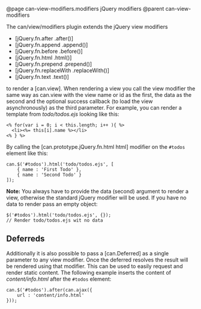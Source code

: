 @page can-view-modifiers.modifiers jQuery modifiers
@parent can-view-modifiers

The can/view/modifiers plugin extends the jQuery view modifiers

* [jQuery.fn.after .after()]
* [jQuery.fn.append .append()]
* [jQuery.fn.before .before()]
* [jQuery.fn.html .html()]
* [jQuery.fn.prepend .prepend()]
* [jQuery.fn.replaceWith .replaceWith()]
* [jQuery.fn.text .text()]

to render a [can.view]. When rendering a view you call the view modifier the same way
as can.view with the view name or id as the first, the data as the second and the optional
success callback (to load the view asynchronously) as the third parameter.
For example, you can render a template from *todo/todos.ejs* looking like this:

	<% for(var i = 0; i < this.length; i++ ){ %>
	  <li><%= this[i].name %></li>
	<% } %>

By calling the [can.prototype.jQuery.fn.html html] modifier on the `#todos` element like this:

    can.$('#todos').html('todo/todos.ejs', [
        { name : 'First Todo' },
        { name : 'Second Todo' }
	]);

__Note:__ You always have to provide the data (second) argument to render a view, otherwise the standard jQuery
modifier will be used. If you have no data to render pass an empty object:

	$('#todos').html('todo/todos.ejs', {});
	// Render todo/todos.ejs wit no data

## Deferreds

Additionally it is also possible to pass a [can.Deferred] as a single parameter to any view modifier. Once
the deferred resolves the result will be rendered using that modifier. This can be used to easily request
and render static content. The following example inserts the content of _content/info.html_ after the `#todos` element:

	can.$('#todos').after(can.ajax({
		url : 'content/info.html'
	}));
